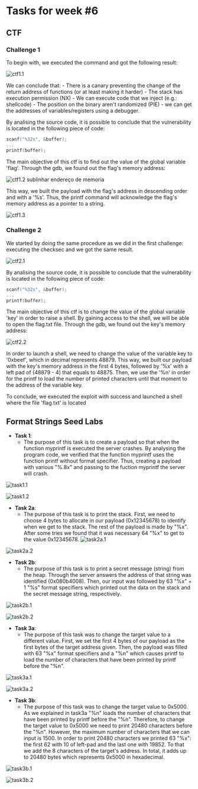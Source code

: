 # Tasks for week \#6

## CTF

### Challenge 1
To begin with, we executed the command and got the following result:

![ctf1.1](docs/logbook6/ctf1_ph1.png)

We can conclude that:
    - There is a canary preventing the change of the return address of functions (or at least making it harder)
    - The stack has execution permission (NX) - We can execute code that we inject (e.g.: shellcode)
    - The position on the binary aren't randomized (PIE) - we can get the addresses of variables/registers using a debugger.

By analising the source code, it is possible to conclude that the vulnerability is located in the following piece of code:

```c
scanf("%32s", &buffer);
...
printf(buffer);
```
The main objective of this ctf is to find out the value of the global variable 'flag'. Through the gdb, we found out the flag's memory address:

![ctf1.2](docs/logbook6/ctf1_ph2.png)
sublinhar endereço de memoria 

This way, we built the payload with the flag's address in descending order and with a '%s'. Thus, the printf command will acknowledge the flag's memory address as a pointer to a string.

![ctf1.3](docs/logbook6/ctf1_ph3.png)

### Challenge 2

We started by doing the same procedure as we did in the first challenge: executing the checksec and we got the same result.

![ctf2.1](docs/logbook6/ctf1_ph1.png)

By analising the source code, it is possible to conclude that the vulnerability is located in the following piece of code:

```c
scanf("%32s", &buffer);
...
printf(buffer);
```

The main objective of this ctf is to change the value of the global variable 'key' in order to raise a shell. By gaining access to the shell, we will be able to open the flag.txt file. Through the gdb, we found out the key's memory address:

![ctf2.2](docs/logbook6/ctf2_ph2.png)

In order to launch a shell, we need to change the value of the variable key to '0xbeef', which in decimal represents 48879. This way, we built our payload with the key's memory address in the first 4 bytes, followed by '%x' with a left pad of (48879 - 4) that equals to 48875. Then, we use the '%n' in order for the printf to load the number of printed characters until that moment to the address of the variable key.

To conclude, we executed the exploit with success and launched a shell where the file 'flag.txt' is located
## Format Strings Seed Labs

- **Task 1**:
    - The purpose of this task is to create a payload so that when the function myprintf is executed the server crashes. By analysing the program code, we verified that the function myprintf uses the function printf without format specifier. Thus, creating a payload with various "%.8x" and passing to the fuction myprintf the server will crash.
    
![task1.1](docs/logbook6/task1_ph1.png)

![task1.2](docs/logbook6/task1_ph2.png)

- **Task 2a**:
    - The purpose of this task is to print the stack. First, we need to choose 4 bytes to allocate in our payload  (0x12345678) to identify when we get to the stack. The rest of the payload is made by "%x". After some tries we found that it was necessary 64 "%x" to get to the value 0x12345678.
![task2a.1](docs/logbook6/task2a_ph1.png)

![task2a.2](docs/logbook6/task2a_ph2.png)

- **Task 2b**:
    - The purpose of this task is to print a secret message (string) from the heap. Through the server answers the address of that string was identified (0x080b4008). Then, our input was followed by 63 "%x" + 1 "%s" format specifiers which printed out the data on the stack and the secret message string, respectively.
 
 ![task2b.1](docs/logbook6/task2b_ph1.png)

  ![task2b.2](docs/logbook6/task2b_ph2.png)

- **Task 3a**:
    - The purpose of this task was to change the target value to a different value. First, we set the first 4 bytes of our payload as the first bytes of the target address given. Then, the payload was filled with 63 "%x" format specifiers and a "%n" which causes printf to load the number of characters that have been printed by printf before the "%n".

 ![task3a.1](docs/logbook6/task3a_ph1.png)

  ![task3a.2](docs/logbook6/task3a_ph2.png)

- **Task 3b**:
    - The purpose of this task was to change the target value to 0x5000. As we explained in task3a "%n" loads the number of characters that have been printed by printf before the "%n". Therefore, to change the target value to 0x5000 we need to print 20480 characters before the "%n". However, the maximum number of characters that we can input is 1500. In order to print 20480 characters we printed 63 "%x": the first 62 with 10 of left-pad and the last one with 19852. To that we add the 8 characters of the target's address. In total, it adds up to 20480 bytes which represents 0x5000 in hexadecimal. 

 ![task3b.1](docs/logbook6/task3b_ph1.png)

  ![task3b.2](docs/logbook6/task3b_ph2.png)

